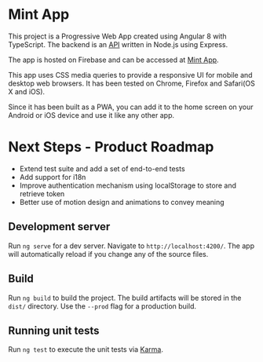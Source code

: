 # Mint App
This project is a Progressive Web App created using Angular 8 with TypeScript.
The backend is an [API](https://github.com/krishna-acondy/mint-api) written in Node.js using Express.

The app is hosted on Firebase and can be accessed at [Mint App](http://mint-app-848c9.firebaseapp.com).

This app uses CSS media queries to provide a responsive UI for mobile and desktop web browsers. It has been tested on Chrome, Firefox and Safari(OS X and iOS).

Since it has been built as a PWA, you can add it to the home screen on your Android or iOS device and use it like any other app.

# Next Steps - Product Roadmap
* Extend test suite and add a set of end-to-end tests
* Add support for i18n
* Improve authentication mechanism using localStorage to store and retrieve token
* Better use of motion design and animations to convey meaning

## Development server
Run `ng serve` for a dev server. Navigate to `http://localhost:4200/`. The app will automatically reload if you change any of the source files.

## Build
Run `ng build` to build the project. The build artifacts will be stored in the `dist/` directory. Use the `--prod` flag for a production build.

## Running unit tests
Run `ng test` to execute the unit tests via [Karma](https://karma-runner.github.io).
